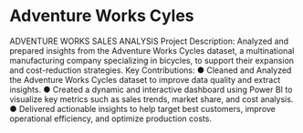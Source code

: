 # Adventure Works Cyles
ADVENTURE WORKS SALES ANALYSIS
Project Description: Analyzed and prepared insights from the Adventure Works Cycles dataset, a
multinational manufacturing company specializing in bicycles, to support their expansion and
cost-reduction strategies.
Key Contributions:
● Cleaned and Analyzed the Adventure Works Cycles dataset to improve data quality and
extract insights.
● Created a dynamic and interactive dashboard using Power BI to visualize key metrics such as
sales trends, market share, and cost analysis.
● Delivered actionable insights to help target best customers, improve operational efficiency,
and optimize production costs.
